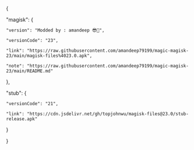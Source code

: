 {


  "magisk": {

    "version": "Modded by : amandeep 😎💪",

    "versionCode": "23",

    "link": "https://raw.githubusercontent.com/amandeep79199/magic-magisk-23/main/magisk-files%4023.0.apk",

    "note": "https://raw.githubusercontent.com/amandeep79199/magic-magisk-23/main/README.md"

  },

  "stub": {

    "versionCode": "21",

    "link": "https://cdn.jsdelivr.net/gh/topjohnwu/magisk-files@23.0/stub-release.apk"

  }

}
